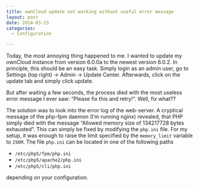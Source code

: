 ```yaml
---
title: ownCloud update not working without useful error message
layout: post
date: 2014-03-23
categories:
  - Configuration

---
```

Today, the most annoying thing happened to me. I wanted to update my ownCloud instance from version 6.0.0a to the newest version 6.0.2. In principle, this should be an easy task. Simply login as an admin user, go to Settings (top right) -> Admin -> Update Center. Afterwards, click on the update tab and simply click update.

But after waiting a few seconds, the process died with the most useless error message I ever saw: &#8220;Please fix this and retry!&#8221;. Well, fix what??

The solution was to look into the error log of the web-server. A cryptical message of the php-fpm daemon (I&#8217;m running nginx) revealed, that PHP simply died with the message &#8220;Allowed memory size of 134217728 bytes exhausted&#8221;. This can simply be fixed by modifying the `php.ini` file. For my setup, it was enough to raise the limit specified by the `memory_limit` variable to `256M`. The file `php.ini` can be located in one of the following paths

  * `/etc/php5/fpm/php.ini`
  * `/etc/php5/apache2/php.ini`
  * `/etc/php5/cli/php.ini`

depending on your configuration.
